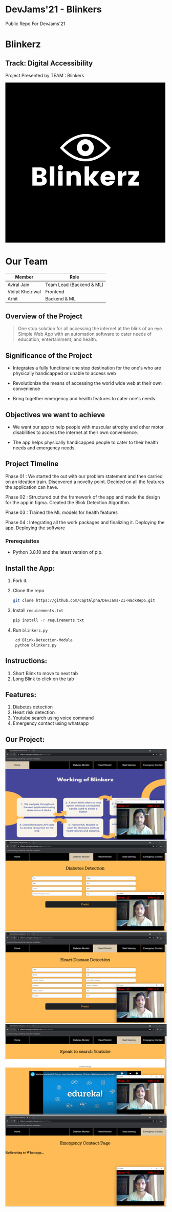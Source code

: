 #  DevJams'21 - Blinkers
Public Repo For DevJams'21

#  Blinkerz
## Track: Digital Accessibility
Project Presented by TEAM : Blinkers

![markdown logo](static/Blinkerz.png)

# Our Team
Member | Role
------------- | -------------
Aviral Jain   | Team Lead (Backend & ML)
Vidipt Khetriwal  |  Frontend
Arhit  |  Backend & ML

##  Overview of the Project

>One stop solution for all accessing the internet at the blink of an eye. Simple Web App with an automation software to cater needs of education, entertainment, and health.

##  Significance of the Project

* Integrates a fully functional one stop
destination for the one's who are physically
handicapped or unable to access web

* Revolutionize the means of
accessing the world wide web at their own
convenience

* Bring together
emergency and health features to cater one's
needs.


##  Objectives we want to achieve

* We want our app to help people with muscular atrophy and other motor disabilities to access the internet at their own convenience.

* The app helps physically handicapped people to cater to their health needs and emergency needs.

##  Project Timeline

Phase 01 :
We started the out with our problem statement and then carried on an ideation train. Discovered a novelty point. Decided on all the features the application can have.

Phase 02 :
Structured out the framework of the app and made the design for the app in figma. Created the Blink Detection Algorithm.

Phase 03 :
Trained the ML models for health features

Phase 04 :
Integrating all the work packages and finalizing it. 
Deploying the app. Deploying the software

### Prerequisites

- Python 3.8.10 and the latest version of pip.
  
## Install the App:

1. Fork it.

2. Clone the repo
   ```sh
   git clone https://github.com/CaptAlpha/DevJams-21-HackRepo.git
   ```
3. Install `requirements.txt`
   ```sh
   pip install -r requirements.txt
   ```
4. Run `blinkerz.py`
   ```
    cd Blink-Detection-Module
    python blinkerz.py
   ```

## Instructions: 
1. Short Blink to move to next tab 
2. Long Blink to click on the tab

## Features:
1. Diabetes detection
2. Heart risk detection
3. Youtube search using voice command
4. Emergency contact using whatsapp

##  Our Project:
![markdown logo](static/home.png)
![markdown logo](static/diabetes.png)
![markdown logo](static/heart.png)
![markdown logo](static/youtube.png)
![markdown logo](static/whatsapp.png)




